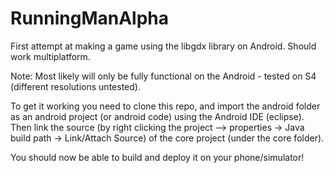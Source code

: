 RunningManAlpha
=======

First attempt at making a game using the libgdx library on Android. Should work multiplatform.

Note: Most likely will only be fully functional on the Android - tested on S4 (different resolutions untested). 

To get it working you need to clone this repo, and import the android folder as an android project (or android code) using the Android IDE (eclipse). Then link the source (by right clicking the project --> properties -> Java build path -> Link/Attach Source) of the core project (under the core folder).

You should now be able to build and deploy it on your phone/simulator!

